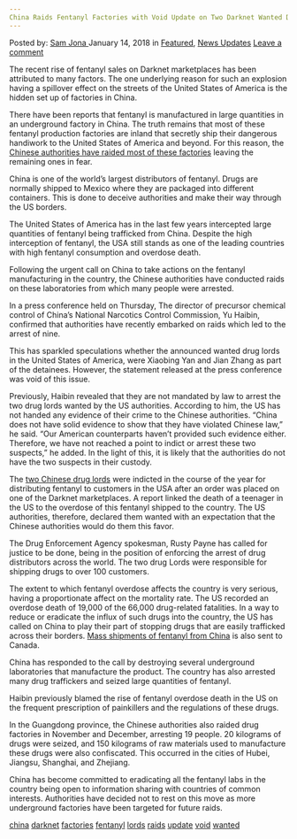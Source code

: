 ```yaml
---
China Raids Fentanyl Factories with Void Update on Two Darknet Wanted Drug Lords
---
```

<article class="post-listing post-24409 post type-post status-publish format-standard has-post-thumbnail hentry 
 tag-china tag-darknet tag-factories tag-fentanyl tag-lords tag-raids tag-update tag-void tag-wanted">
<div class="post-inner">
<span>Posted by: <a href="https://www.deepdotweb.com/author/samjona/" title="">Sam Jona </a></span>
<span>January 14, 2018</span>
<span>in <a href="https://www.deepdotweb.com/category/deepdot-news/" rel="category tag">Featured</a>, <a href="https://www.deepdotweb.com/category/news-updates/" rel="category tag">News Updates</a></span>
<span><a href="https://www.deepdotweb.com/2018/01/14/china-raids-fentanyl-factories-void-update-two-darknet-wanted-drug-lords/#respond">Leave a comment</a></span>


<p>The recent rise of fentanyl sales on Darknet marketplaces has been attributed to many factors. The one underlying reason for such an explosion having a spillover effect on the streets of the United States of America is the hidden set up of factories in China.</p>
<p>There have been reports that fentanyl is manufactured in large quantities in an underground factory in China. The truth remains that most of these fentanyl production factories are inland that secretly ship their dangerous handiwork to the United States of America and beyond. For this reason, the <a href="https://news.vice.com/en_us/article/yw5we7/china-raids-fentanyl-factory-but-remains-silent-on-wanted-kingpins">Chinese authorities have raided most of these factories</a> leaving the remaining ones in fear.</p>
<p>China is one of the world’s largest distributors of fentanyl. Drugs are normally shipped to Mexico where they are packaged into different containers. This is done to deceive authorities and make their way through the US borders.</p>
<p>The United States of America has in the last few years intercepted large quantities of fentanyl being trafficked from China. Despite the high interception of fentanyl, the USA still stands as one of the leading countries with high fentanyl consumption and overdose death.</p>
<p>Following the urgent call on China to take actions on the fentanyl manufacturing in the country, the Chinese authorities have conducted raids on these laboratories from which many people were arrested.</p>
<p>In a press conference held on Thursday, The director of precursor chemical control of China’s National Narcotics Control Commission, Yu Haibin, confirmed that authorities have recently embarked on raids which led to the arrest of nine.</p>
<p>This has sparkled speculations whether the announced wanted drug lords in the United States of America, were Xiaobing Yan and Jian Zhang as part of the detainees. However, the statement released at the press conference was void of this issue.</p>
<p>Previously, Haibin revealed that they are not mandated by law to arrest the two drug lords wanted by the US authorities. According to him, the US has not handed any evidence of their crime to the Chinese authorities. “China does not have solid evidence to show that they have violated Chinese law,” he said. “Our American counterparts haven&#8217;t provided such evidence either. Therefore, we have not reached a point to indict or arrest these two suspects,” he added. In the light of this, it is likely that the authorities do not have the two suspects in their custody.</p>
<p>The <a href="https://www.deepdotweb.com/2017/10/30/two-chinese-nationals-charged-darknet-fentanyl-case/">two Chinese drug lords</a> were indicted in the course of the year for distributing fentanyl to customers in the USA after an order was placed on one of the Darknet marketplaces. A report linked the death of a teenager in the US to the overdose of this fentanyl shipped to the country. The US authorities, therefore, declared them wanted with an expectation that the Chinese authorities would do them this favor.</p>
<p>The Drug Enforcement Agency spokesman, Rusty Payne has called for justice to be done, being in the position of enforcing the arrest of drug distributors across the world. The two drug Lords were responsible for shipping drugs to over 100 customers.</p>
<p>The extent to which fentanyl overdose affects the country is very serious, having a proportionate affect on the mortality rate. The US recorded an overdose death of 19,000 of the 66,000 drug-related fatalities. In a way to reduce or eradicate the influx of such drugs into the country, the US has called on China to play their part of stopping drugs that are easily trafficked across their borders. <a href="https://www.deepdotweb.com/2017/10/01/mass-fentanyl-shipments-china-delivered-canada-dark-web-deals/">Mass shipments of fentanyl from China</a> is also sent to Canada.</p>
<p>China has responded to the call by destroying several underground laboratories that manufacture the product. The country has also arrested many drug traffickers and seized large quantities of fentanyl.</p>
<p>Haibin previously blamed the rise of fentanyl overdose death in the US on the frequent prescription of painkillers and the regulations of these drugs.</p>
<p>In the Guangdong province, the Chinese authorities also raided drug factories in November and December, arresting 19 people. 20 kilograms of drugs were seized, and 150 kilograms of raw materials used to manufacture these drugs were also confiscated. This occurred in the cities of Hubei, Jiangsu, Shanghai, and Zhejiang.</p>
<p>China has become committed to eradicating all the fentanyl labs in the country being open to information sharing with countries of common interests. Authorities have decided not to rest on this move as more underground factories have been targeted for future raids.</p>
</div>
<a href="https://www.deepdotweb.com/tag/china/" rel="tag">china</a> <a href="https://www.deepdotweb.com/tag/darknet/" rel="tag">darknet</a>  <a href="https://www.deepdotweb.com/tag/factories/" rel="tag">factories</a> <a href="https://www.deepdotweb.com/tag/fentanyl/" rel="tag">fentanyl</a> <a href="https://www.deepdotweb.com/tag/lords/" rel="tag">lords</a> <a href="https://www.deepdotweb.com/tag/raids/" rel="tag">raids</a> <a href="https://www.deepdotweb.com/tag/update/" rel="tag">update</a> <a href="https://www.deepdotweb.com/tag/void/" rel="tag">void</a> <a href="https://www.deepdotweb.com/tag/wanted/" rel="tag">wanted</a></span> <span style="display:none" class="updated">2018-01-14<a href="https://www.deepdotweb.com/author/samjona/" title="Posts by Sam Jona" rel="author">Sam Jona</a></strong></div>

